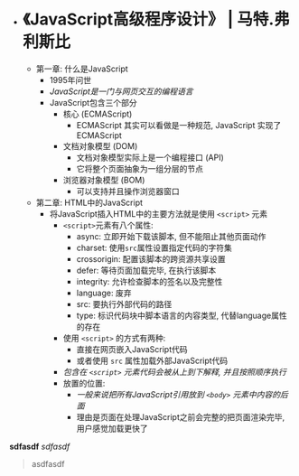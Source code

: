 - # 《JavaScript高级程序设计》 | 马特.弗利斯比
    - 第一章: 什么是JavaScript
        - 1995年问世 
        - *JavaScript是一门与网页交互的编程语言*
        - JavaScript包含三个部分
            - 核心 (ECMAScript)
                - ECMAScript 其实可以看做是一种规范, JavaScript 实现了 ECMAScript
            - 文档对象模型 (DOM)
                - 文档对象模型实际上是一个编程接口 (API)
                - 它将整个页面抽象为一组分层的节点
            - 浏览器对象模型 (BOM)
                - 可以支持并且操作浏览器窗口
    - 第二章: HTML中的JavaScript
        - 将JavaScript插入HTML中的主要方法就是使用 `<script>` 元素
            - `<script>`元素有八个属性:
                - async: 立即开始下载该脚本, 但不能阻止其他页面动作
                - charset: 使用`src`属性设置指定代码的字符集
                - crossorigin: 配置该脚本的跨资源共享设置
                - defer: 等待页面加载完毕, 在执行该脚本
                - integrity: 允许检查脚本的签名以及完整性
                - language: 废弃
                - src: 要执行外部代码的路径
                - type: 标识代码块中脚本语言的内容类型, 代替language属性的存在
            - 使用 `<script>` 的方式有两种:
                - 直接在网页嵌入JavaScript代码
                - 或者使用 `src` 属性加载外部JavaScript代码
            - *包含在 `<script>` 元素代码会被从上到下解释, 并且按照顺序执行*
            - 放置的位置:
                - *一般来说把所有JavaScript引用放到 `<body>` 元素中内容的后面*
                - 理由是页面在处理JavaScript之前会完整的把页面渲染完毕, 用户感觉加载更快了

**sdfasdf**
*sdfasdf*
> asdfasdf